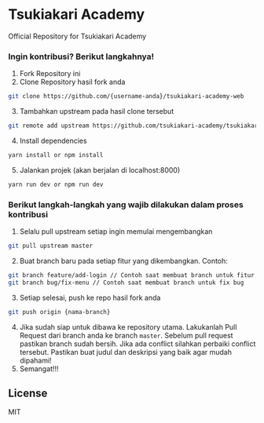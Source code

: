 # Tsukiakari Academy
Official Repository for Tsukiakari Academy


### Ingin kontribusi? Berikut langkahnya!
1. Fork Repository ini
2. Clone Repository hasil fork anda
```sh
git clone https://github.com/{username-anda}/tsukiakari-academy-web
```
3. Tambahkan upstream pada hasil clone tersebut
```sh
git remote add upstream https://github.com/tsukiakari-academy/tsukiakari-academy-web.git
```
4. Install dependencies
```sh
yarn install or npm install
```

5. Jalankan projek (akan berjalan di localhost:8000)
```sh
yarn run dev or npm run dev
```

### Berikut langkah-langkah yang wajib dilakukan dalam proses kontribusi
1. Selalu pull upstream setiap ingin memulai mengembangkan
```sh
git pull upstream master
```
2. Buat branch baru pada setiap fitur yang dikembangkan. Contoh:
```sh
git branch feature/add-login // Contoh saat membuat branch untuk fitur baru
git branch bug/fix-menu // Contoh saat membuat branch untuk fix bug
```
3. Setiap selesai, push ke repo hasil fork anda
```sh
git push origin {nama-branch}
```
4. Jika sudah siap untuk dibawa ke repository utama. Lakukanlah Pull Request dari branch anda ke branch `master`. Sebelum pull request pastikan branch sudah bersih. Jika ada conflict silahkan perbaiki conflict tersebut. Pastikan buat judul dan deskripsi yang baik agar mudah dipahami!
5. Semangat!!!

License
----

MIT